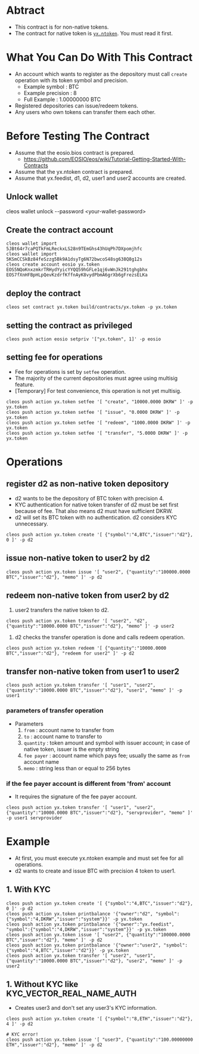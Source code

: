 # Abtract
* This contract is for non-native tokens.
* The contract for native token is [`yx.ntoken`](../../contracts/yx.ntoken/README.md). You must read it first.

# What You Can Do With This Contract
* An account which wants to register as the depository must call `create` operation with its token symbol and precision.
   * Example symbol : BTC
   * Example precision : 8
   * Full Example : 1.00000000 BTC
* Registered depositories can issue/redeem tokens.
* Any users who own tokens can transfer them each other.

# Before Testing The Contract
* Assume that the eosio.bios contract is prepared.
   * https://github.com/EOSIO/eos/wiki/Tutorial-Getting-Started-With-Contracts
* Assume that the yx.ntoken contract is prepared.
* Assume that yx.feedist, d1, d2, user1 and user2 accounts are created.

## Unlock wallet
cleos wallet unlock --password \<your-wallet-password\>

## Create the contract account
```
cleos wallet import 5JBt64r7caPQTkFmLReckxLS28n9TEmGhs43hUqPh7DXpomjhfc
cleos wallet import 5KSmCCSkBz84feSzzg5Bk9A1dsyTg6N72bwcoS48sg638Q8g12s
cleos create account eosio yx.token EOS5NQoKnxzmkrTRHydYyicYYQQ59hGFLe1qj6vWnJk291tghgbhx EOS7fXnHFBpHLpQevKzdrfKffnAyK8vydPbmA6grXb6gFrezsELKa
```

## deploy the contract
`cleos set contract yx.token build/contracts/yx.token -p yx.token`

## setting the contract as privileged
```
cleos push action eosio setpriv '["yx.token", 1]' -p eosio
```

## setting fee for operations
* Fee for operations is set by `setfee` operation.
* The majority of the current depositories must agree using multisig feature.
* [Temporary] For test convenience, this operation is not yet multisig.
```
cleos push action yx.token setfee '[ "create", "10000.0000 DKRW" ]' -p yx.token
cleos push action yx.token setfee '[ "issue", "0.0000 DKRW" ]' -p yx.token
cleos push action yx.token setfee '[ "redeem", "1000.0000 DKRW" ]' -p yx.token
cleos push action yx.token setfee '[ "transfer", "5.0000 DKRW" ]' -p yx.token
```

# Operations

## register d2 as non-native token depository
* d2 wants to be the depository of BTC token with precision 4.
* KYC authentication for native token transfer of d2 must be set first because of fee. That also means d2 must have sufficient DKRW.
* d2 will set its BTC token with no authentication. d2 considers KYC unnecessary.
```
cleos push action yx.token create '[ {"symbol":"4,BTC","issuer":"d2"}, 0 ]' -p d2
```

## issue non-native token to user2 by d2
```
cleos push action yx.token issue '[ "user2", {"quantity":"100000.0000 BTC","issuer":"d2"}, "memo" ]' -p d2
```

## redeem non-native token from user2 by d2
1. user2 transfers the native token to d2.
```
cleos push action yx.token transfer '[ "user2", "d2", {"quantity":"10000.0000 BTC","issuer":"d2"}, "memo" ]' -p user2
```
1. d2 checks the transfer operation is done and calls redeem operation.
```
cleos push action yx.token redeem '[ {"quantity":"10000.0000 BTC","issuer":"d2"}, "redeem for user2" ]' -p d2
```

## transfer non-native token from user1 to user2
```
cleos push action yx.token transfer '[ "user1", "user2", {"quantity":"10000.0000 BTC","issuer":"d2"}, "user1", "memo" ]' -p user1
```
### parameters of transfer operation
* Parameters
   1. `from` : account name to transfer from
   1. `to` : account name to transfer to
   1. `quantity` : token amount and symbol with issuer account; in case of native token, issuer is the empty string
   1. `fee payer` : account name which pays fee; usually the same as `from` account name
   1. `memo` : string less than or equal to 256 bytes

### if the fee payer account is different from 'from' account
* It requires the signature of the fee payer account.
```
cleos push action yx.token transfer '[ "user1", "user2", {"quantity":"10000.0000 BTC","issuer":"d2"}, "servprovider", "memo" ]' -p user1 servprovider
```

# Example
* At first, you must execute yx.ntoken example and must set fee for all operations.
* d2 wants to create and issue BTC with precision 4 token to user1.

## 1. With KYC
```
cleos push action yx.token create '[ {"symbol":"4,BTC","issuer":"d2"}, 0 ]' -p d2
cleos push action yx.token printbalance '{"owner":"d2", "symbol":{"symbol":"4,DKRW","issuer":"system"}}' -p yx.token
cleos push action yx.token printbalance '{"owner":"yx.feedist", "symbol":{"symbol":"4,DKRW","issuer":"system"}}' -p yx.token
cleos push action yx.token issue '[ "user2", {"quantity":"100000.0000 BTC","issuer":"d2"}, "memo" ]' -p d2
cleos push action yx.token printbalance '{"owner":"user2", "symbol":{"symbol":"4,BTC","issuer":"d2"}}' -p yx.token
cleos push action yx.token transfer '[ "user2", "user1", {"quantity":"10000.0000 BTC","issuer":"d2"}, "user2", "memo" ]' -p user2
```

## 1. Without KYC like KYC_VECTOR_REAL_NAME_AUTH
* Creates user3 and don't set any user3's KYC information.
```
cleos push action yx.token create '[ {"symbol":"8,ETH","issuer":"d2"}, 4 ]' -p d2

# KYC error!
cleos push action yx.token issue '[ "user3", {"quantity":"100.00000000 ETH","issuer":"d2"}, "memo" ]' -p d2
```